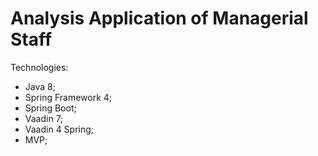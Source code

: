 # Analysis Application of Managerial Staff
Technologies:
- Java 8;
- Spring Framework 4;
- Spring Boot;
- Vaadin 7;
- Vaadin 4 Spring;
- MVP;
